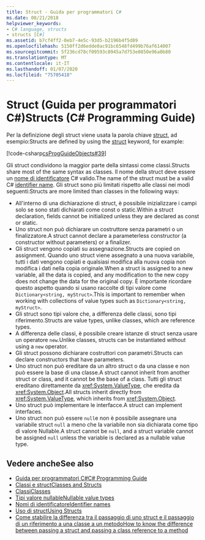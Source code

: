 ```yaml
---
title: Struct - Guida per programmatori C#
ms.date: 08/21/2018
helpviewer_keywords:
- C# language, structs
- structs [C#]
ms.assetid: b7cf4ff2-0eb7-4e5c-93d5-b2196b4f5d89
ms.openlocfilehash: 5150ff2d6edde0ac91bc6548fd499b76af614007
ms.sourcegitcommit: 5f236cd78cf09593c8945a7d753e0850e96a0b80
ms.translationtype: MT
ms.contentlocale: it-IT
ms.lasthandoff: 01/07/2020
ms.locfileid: "75705418"
---
```

# <a name="structs-c-programming-guide"></a><span data-ttu-id="824d6-102">Struct (Guida per programmatori C#)</span><span class="sxs-lookup"><span data-stu-id="824d6-102">Structs (C# Programming Guide)</span></span>

<span data-ttu-id="824d6-103">Per la definizione degli struct viene usata la parola chiave [struct](../../language-reference/keywords/struct.md), ad esempio:</span><span class="sxs-lookup"><span data-stu-id="824d6-103">Structs are defined by using the [struct](../../language-reference/keywords/struct.md) keyword, for example:</span></span>  
  
 [!code-csharp[csProgGuideObjects#39](~/samples/snippets/csharp/VS_Snippets_VBCSharp/csProgGuideObjects/CS/Objects.cs#39)]  
  
<span data-ttu-id="824d6-104">Gli struct condividono la maggior parte della sintassi come classi.</span><span class="sxs-lookup"><span data-stu-id="824d6-104">Structs share most of the same syntax as classes.</span></span> <span data-ttu-id="824d6-105">Il nome della struct deve essere un [nome di identificatore](../inside-a-program/identifier-names.md) C# valido.</span><span class="sxs-lookup"><span data-stu-id="824d6-105">The name of the struct must be a valid C# [identifier name](../inside-a-program/identifier-names.md).</span></span> <span data-ttu-id="824d6-106">Gli struct sono più limitati rispetto alle classi nei modi seguenti:</span><span class="sxs-lookup"><span data-stu-id="824d6-106">Structs are more limited than classes in the following ways:</span></span>  
  
- <span data-ttu-id="824d6-107">All'interno di una dichiarazione di struct, è possibile inizializzare i campi solo se sono stati dichiarati come const o static.</span><span class="sxs-lookup"><span data-stu-id="824d6-107">Within a struct declaration, fields cannot be initialized unless they are declared as const or static.</span></span>  
- <span data-ttu-id="824d6-108">Uno struct non può dichiarare un costruttore senza parametri o un finalizzatore.</span><span class="sxs-lookup"><span data-stu-id="824d6-108">A struct cannot declare a parameterless constructor (a constructor without parameters) or a finalizer.</span></span>  
- <span data-ttu-id="824d6-109">Gli struct vengono copiati su assegnazione.</span><span class="sxs-lookup"><span data-stu-id="824d6-109">Structs are copied on assignment.</span></span> <span data-ttu-id="824d6-110">Quando uno struct viene assegnato a una nuova variabile, tutti i dati vengono copiati e qualsiasi modifica alla nuova copia non modifica i dati nella copia originale.</span><span class="sxs-lookup"><span data-stu-id="824d6-110">When a struct is assigned to a new variable, all the data is copied, and any modification to the new copy does not change the data for the original copy.</span></span> <span data-ttu-id="824d6-111">È importante ricordare questo aspetto quando si usano raccolte di tipi valore come `Dictionary<string, myStruct>`.</span><span class="sxs-lookup"><span data-stu-id="824d6-111">This is important to remember when working with collections of value types such as `Dictionary<string, myStruct>`.</span></span>  
- <span data-ttu-id="824d6-112">Gli struct sono tipi valore che, a differenza delle classi, sono tipi riferimento.</span><span class="sxs-lookup"><span data-stu-id="824d6-112">Structs are value types, unlike classes, which are reference types.</span></span>  
- <span data-ttu-id="824d6-113">A differenza delle classi, è possibile creare istanze di struct senza usare un operatore `new`.</span><span class="sxs-lookup"><span data-stu-id="824d6-113">Unlike classes, structs can be instantiated without using a `new` operator.</span></span>  
- <span data-ttu-id="824d6-114">Gli struct possono dichiarare costruttori con parametri.</span><span class="sxs-lookup"><span data-stu-id="824d6-114">Structs can declare constructors that have parameters.</span></span>
- <span data-ttu-id="824d6-115">Uno struct non può ereditare da un altro struct o da una classe e non può essere la base di una classe.</span><span class="sxs-lookup"><span data-stu-id="824d6-115">A struct cannot inherit from another struct or class, and it cannot be the base of a class.</span></span> <span data-ttu-id="824d6-116">Tutti gli struct ereditano direttamente da <xref:System.ValueType>, che eredita da <xref:System.Object>.</span><span class="sxs-lookup"><span data-stu-id="824d6-116">All structs inherit directly from <xref:System.ValueType>, which inherits from <xref:System.Object>.</span></span>  
- <span data-ttu-id="824d6-117">Uno struct può implementare le interfacce.</span><span class="sxs-lookup"><span data-stu-id="824d6-117">A struct can implement interfaces.</span></span>
- <span data-ttu-id="824d6-118">Uno struct non può essere `null`e non è possibile assegnare una variabile struct `null` a meno che la variabile non sia dichiarata come tipo di valore Nullable.</span><span class="sxs-lookup"><span data-stu-id="824d6-118">A struct cannot be `null`, and a struct variable cannot be assigned `null` unless the variable is declared as a nullable value type.</span></span>
  
## <a name="see-also"></a><span data-ttu-id="824d6-119">Vedere anche</span><span class="sxs-lookup"><span data-stu-id="824d6-119">See also</span></span>

- [<span data-ttu-id="824d6-120">Guida per programmatori C#</span><span class="sxs-lookup"><span data-stu-id="824d6-120">C# Programming Guide</span></span>](../index.md)
- [<span data-ttu-id="824d6-121">Classi e struct</span><span class="sxs-lookup"><span data-stu-id="824d6-121">Classes and Structs</span></span>](index.md)
- [<span data-ttu-id="824d6-122">Classi</span><span class="sxs-lookup"><span data-stu-id="824d6-122">Classes</span></span>](classes.md)
- [<span data-ttu-id="824d6-123">Tipi valore nullable</span><span class="sxs-lookup"><span data-stu-id="824d6-123">Nullable value types</span></span>](../../language-reference/builtin-types/nullable-value-types.md)
- [<span data-ttu-id="824d6-124">Nomi di identificatore</span><span class="sxs-lookup"><span data-stu-id="824d6-124">Identifier names</span></span>](../inside-a-program/identifier-names.md)
- [<span data-ttu-id="824d6-125">Uso di struct</span><span class="sxs-lookup"><span data-stu-id="824d6-125">Using Structs</span></span>](using-structs.md)
- [<span data-ttu-id="824d6-126">Come stabilire la differenza tra il passaggio di uno struct e il passaggio di un riferimento a una classe a un metodo</span><span class="sxs-lookup"><span data-stu-id="824d6-126">How to know the difference between passing a struct and passing a class reference to a method</span></span>](how-to-know-the-difference-passing-a-struct-and-passing-a-class-to-a-method.md)
